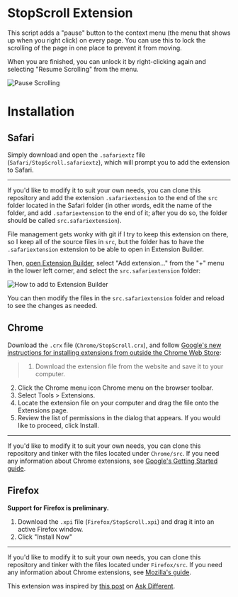 # StopScroll Extension
This script adds a "pause" button to the context menu (the menu that shows up when you right click) on every page. You can use this to lock the scrolling of the page in one place to prevent it from moving.

When you are finished, you can unlock it by right-clicking again and selecting "Resume Scrolling" from the menu.

![Pause Scrolling](http://i.stack.imgur.com/RdDeF.png)

# Installation
## Safari
Simply download and open the `.safariextz` file (`Safari/StopScroll.safariextz`), which will prompt you to add the extension to Safari.

---

If you'd like to modify it to suit your own needs, you can clone this repository and add the extension `.safariextension` to the end of the `src` folder located in the Safari folder (in other words, edit the name of the folder, and add `.safariextension` to the end of it; after you do so, the folder should be called `src.safariextension`).

File management gets wonky with git if I try to keep this extension on there, so I keep all of the source files in `src`, but the folder has to have the `.safariextension` extension to be able to open in Extension Builder.

Then, [open Extension Builder](https://developer.apple.com/library/safari/documentation/Tools/Conceptual/SafariExtensionGuide/UsingExtensionBuilder/UsingExtensionBuilder.html), select "Add extension..." from the "+" menu in the lower left corner, and select the `src.safariextension` folder:

![How to add to Extension Builder](http://i.stack.imgur.com/MfihG.gif)

You can then modify the files in the `src.safariextension` folder and reload to see the changes as needed.

## Chrome
Download the `.crx` file (`Chrome/StopScroll.crx`), and follow [Google's new instructions for installing extensions from outside the Chrome Web Store](https://support.google.com/chrome_webstore/answer/2664769?p=crx_warning&rd=1):

> 1. Download the extension file from the website and save it to your computer.
2. Click the Chrome menu icon Chrome menu on the browser toolbar.
3. Select Tools > Extensions.
4. Locate the extension file on your computer and drag the file onto the Extensions page.
5. Review the list of permissions in the dialog that appears. If you would like to proceed, click Install.

---
If you'd like to modify it to suit your own needs, you can clone this repository and tinker with the files located under `Chrome/src`. If you need any information about Chrome extensions, see [Google's Getting Started guide](https://developer.chrome.com/extensions/getstarted).

## Firefox
**Support for Firefox is preliminary.**

1. Download the `.xpi` file (`Firefox/StopScroll.xpi`) and drag it into an active Firefox window. 
2. Click "Install Now"

---
If you'd like to modify it to suit your own needs, you can clone this repository and tinker with the files located under `Firefox/src`. If you need any information about Chrome extensions, see [Mozilla's guide](https://developer.mozilla.org/en-US/docs/Building_an_Extension).

This extension was inspired by [this post](http://apple.stackexchange.com/questions/170021/how-to-disable-the-scrolling-on-osx-safari) on [Ask Different](http://apple.stackexchange.com).

